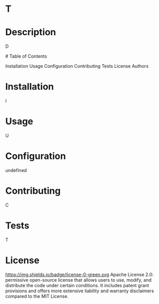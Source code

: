 # T

 # Description

 <p> D <p> # Table of Contents

 Installation
 Usage
 Configuration
 Contributing
 Tests
 License
 Authors
  # Installation

 <p> I <p>

 # Usage

 <p> U

 # Configuration

 undefined

 # Contributing

 C


  # Tests

 T

 # License

  https://img.shields.io/badge/license-0-green.svg  Apache License 2.0: permissive open-source license that allows users to use, modify, and distribute the code under certain conditions. It includes patent grant provisions and offers more extensive liability and warranty disclaimers compared to the MIT License.
